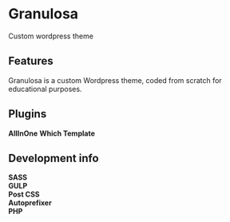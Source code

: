 # Granulosa

Custom wordpress theme

## Features

Granulosa is a custom Wordpress theme, coded from scratch for educational purposes.

## Plugins

**AllInOne**
**Which Template**

## Development info

**SASS** <br>
**GULP** <br>
**Post CSS** <br>
**Autoprefixer** <br>
**PHP** <br>
